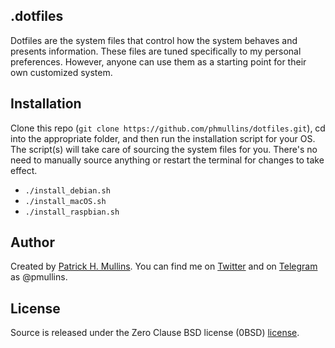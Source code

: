 ## .dotfiles

Dotfiles are the system files that control how the system behaves and presents information. These files are tuned specifically to my personal preferences. However, anyone can use them as a starting point for their own customized system.

## Installation

Clone this repo (`git clone https://github.com/phmullins/dotfiles.git`), cd into the  appropriate folder, and then run the installation script for your OS. The script(s) will take care of sourcing the system files for you. There's no need to manually source anything or restart the terminal for changes to take effect.

- `./install_debian.sh`
- `./install_macOS.sh`
- `./install_raspbian.sh`

## Author
Created by [Patrick H. Mullins](http://www.pmullins.net). You can find me on  [Twitter](https://twitter.com/phmullins) and on [Telegram](https://telegram.org/) as @pmullins.

## License
Source is released under the Zero Clause BSD license (0BSD) [license](license.md).

